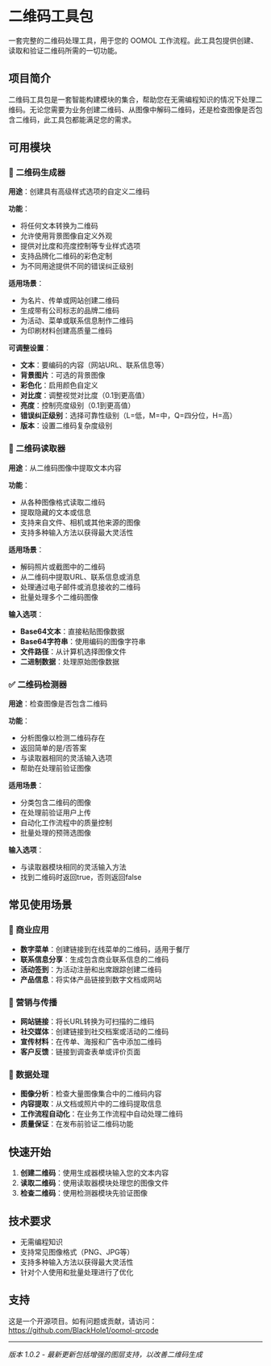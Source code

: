 # 二维码工具包

一套完整的二维码处理工具，用于您的 OOMOL 工作流程。此工具包提供创建、读取和验证二维码所需的一切功能。

## 项目简介

二维码工具包是一套智能构建模块的集合，帮助您在无需编程知识的情况下处理二维码。无论您需要为业务创建二维码、从图像中解码二维码，还是检查图像是否包含二维码，此工具包都能满足您的需求。

## 可用模块

### 🎯 二维码生成器
**用途**：创建具有高级样式选项的自定义二维码

**功能**：
- 将任何文本转换为二维码
- 允许使用背景图像自定义外观
- 提供对比度和亮度控制等专业样式选项
- 支持品牌化二维码的彩色定制
- 为不同用途提供不同的错误纠正级别

**适用场景**：
- 为名片、传单或网站创建二维码
- 生成带有公司标志的品牌二维码
- 为活动、菜单或联系信息制作二维码
- 为印刷材料创建高质量二维码

**可调整设置**：
- **文本**：要编码的内容（网站URL、联系信息等）
- **背景图片**：可选的背景图像
- **彩色化**：启用颜色自定义
- **对比度**：调整视觉对比度（0.1到更高值）
- **亮度**：控制亮度级别（0.1到更高值）
- **错误纠正级别**：选择可靠性级别（L=低，M=中，Q=四分位，H=高）
- **版本**：设置二维码复杂度级别

### 📖 二维码读取器
**用途**：从二维码图像中提取文本内容

**功能**：
- 从各种图像格式读取二维码
- 提取隐藏的文本或信息
- 支持来自文件、相机或其他来源的图像
- 支持多种输入方法以获得最大灵活性

**适用场景**：
- 解码照片或截图中的二维码
- 从二维码中提取URL、联系信息或消息
- 处理通过电子邮件或消息接收的二维码
- 批量处理多个二维码图像

**输入选项**：
- **Base64文本**：直接粘贴图像数据
- **Base64字符串**：使用编码的图像字符串
- **文件路径**：从计算机选择图像文件
- **二进制数据**：处理原始图像数据

### ✅ 二维码检测器
**用途**：检查图像是否包含二维码

**功能**：
- 分析图像以检测二维码存在
- 返回简单的是/否答案
- 与读取器相同的灵活输入选项
- 帮助在处理前验证图像

**适用场景**：
- 分类包含二维码的图像
- 在处理前验证用户上传
- 自动化工作流程中的质量控制
- 批量处理的预筛选图像

**输入选项**：
- 与读取器模块相同的灵活输入方法
- 找到二维码时返回true，否则返回false

## 常见使用场景

### 🏢 商业应用
- **数字菜单**：创建链接到在线菜单的二维码，适用于餐厅
- **联系信息分享**：生成包含商业联系信息的二维码
- **活动签到**：为活动注册和出席跟踪创建二维码
- **产品信息**：将实体产品链接到数字文档或网站

### 📱 营销与传播
- **网站链接**：将长URL转换为可扫描的二维码
- **社交媒体**：创建链接到社交档案或活动的二维码
- **宣传材料**：在传单、海报和广告中添加二维码
- **客户反馈**：链接到调查表单或评价页面

### 🔄 数据处理
- **图像分析**：检查大量图像集合中的二维码内容
- **内容提取**：从文档或照片中的二维码提取信息
- **工作流程自动化**：在业务工作流程中自动处理二维码
- **质量保证**：在发布前验证二维码功能

## 快速开始

1. **创建二维码**：使用生成器模块输入您的文本内容
2. **读取二维码**：使用读取器模块处理您的图像文件
3. **检查二维码**：使用检测器模块先验证图像

## 技术要求

- 无需编程知识
- 支持常见图像格式（PNG、JPG等）
- 支持多种输入方法以获得最大灵活性
- 针对个人使用和批量处理进行了优化

## 支持

这是一个开源项目。如有问题或贡献，请访问：https://github.com/BlackHole1/oomol-qrcode

---

*版本 1.0.2 - 最新更新包括增强的图层支持，以改善二维码生成*